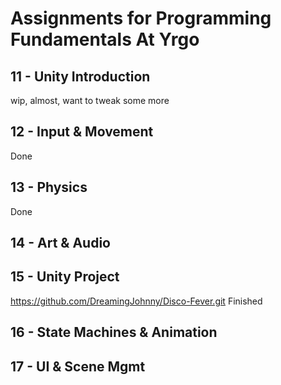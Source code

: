 # Assignments for Programming Fundamentals At Yrgo

## 11 - Unity Introduction
wip, almost, want to tweak some more

## 12 - Input & Movement
Done

## 13 - Physics
Done

## 14 - Art & Audio

## 15 - Unity Project
https://github.com/DreamingJohnny/Disco-Fever.git
Finished

## 16 - State Machines & Animation

## 17 - UI & Scene Mgmt
